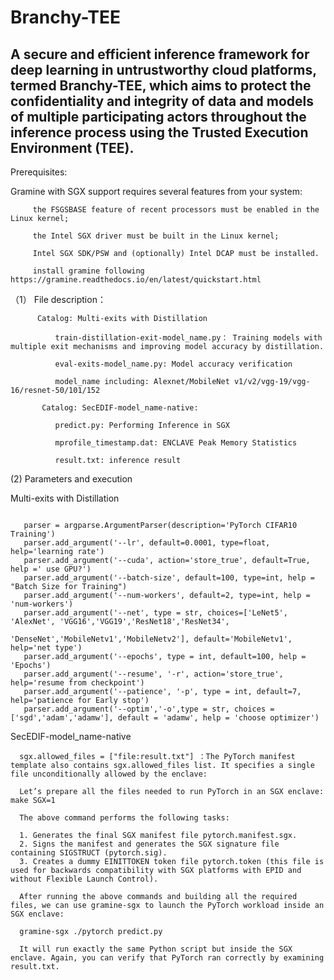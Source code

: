 # Branchy-TEE
## A secure  and efficient inference framework for deep learning in  untrustworthy cloud platforms, termed Branchy-TEE, which  aims to protect the confidentiality and integrity of data and  models of multiple participating actors throughout the inference  process using the Trusted Execution Environment (TEE).

Prerequisites:

  Gramine with SGX support requires several features from your system:
 ```
      the FSGSBASE feature of recent processors must be enabled in the Linux kernel;
      
      the Intel SGX driver must be built in the Linux kernel;
      
      Intel SGX SDK/PSW and (optionally) Intel DCAP must be installed.
      
      install gramine following https://gramine.readthedocs.io/en/latest/quickstart.html
  ```
  
  （1）	File description：
  ```
        Catalog: Multi-exits with Distillation
        
            train-distillation-exit-model_name.py： Training models with multiple exit mechanisms and improving model accuracy by distillation. 
            
            eval-exits-model_name.py: Model accuracy verification
            
            model_name including: Alexnet/MobileNet v1/v2/vgg-19/vgg-16/resnet-50/101/152

         Catalog: SecEDIF-model_name-native:
         
            predict.py: Performing Inference in SGX
            
            mprofile_timestamp.dat: ENCLAVE Peak Memory Statistics
            
            result.txt: inference result
```


  (2) Parameters and execution
  
  Multi-exits with Distillation
 ```

    parser = argparse.ArgumentParser(description='PyTorch CIFAR10 Training')
    parser.add_argument('--lr', default=0.0001, type=float, help='learning rate')
    parser.add_argument('--cuda', action='store_true', default=True, help =' use GPU?')
    parser.add_argument('--batch-size', default=100, type=int, help = "Batch Size for Training")
    parser.add_argument('--num-workers', default=2, type=int, help = 'num-workers')
    parser.add_argument('--net', type = str, choices=['LeNet5', 'AlexNet', 'VGG16','VGG19','ResNet18','ResNet34',   
                                                       'DenseNet','MobileNetv1','MobileNetv2'], default='MobileNetv1', help='net type')
    parser.add_argument('--epochs', type = int, default=100, help = 'Epochs')
    parser.add_argument('--resume', '-r', action='store_true', help='resume from checkpoint')
    parser.add_argument('--patience', '-p', type = int, default=7, help='patience for Early stop')
    parser.add_argument('--optim','-o',type = str, choices = ['sgd','adam','adamw'], default = 'adamw', help = 'choose optimizer')
 ```
 SecEDIF-model_name-native
  ```
    sgx.allowed_files = ["file:result.txt"] ：The PyTorch manifest template also contains sgx.allowed_files list. It specifies a single file unconditionally allowed by the enclave:
    
    Let’s prepare all the files needed to run PyTorch in an SGX enclave: make SGX=1
    
    The above command performs the following tasks:

    1. Generates the final SGX manifest file pytorch.manifest.sgx.
    2. Signs the manifest and generates the SGX signature file containing SIGSTRUCT (pytorch.sig).
    3. Creates a dummy EINITTOKEN token file pytorch.token (this file is used for backwards compatibility with SGX platforms with EPID and without Flexible Launch Control).
    
    After running the above commands and building all the required files, we can use gramine-sgx to launch the PyTorch workload inside an SGX enclave:

    gramine-sgx ./pytorch predict.py

    It will run exactly the same Python script but inside the SGX enclave. Again, you can verify that PyTorch ran correctly by examining result.txt.


 ```
 
 
